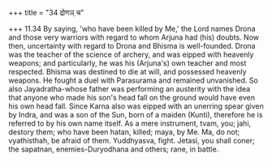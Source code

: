 +++
title = "34 द्रोणञ् च"

+++
11.34 By saying, 'who have been killed by Me,' the Lord names Drona and
those very warriors with regard to whom Arjuna had (his) doubts. Now
then, uncertainty with regard to Drona and Bhisma is well-founded. Drona
was the teacher of the science of archery, and was eipped with heavenly
weapons; and particularly, he was his (Arjuna's) own teacher and most
respected. Bhisma was destined to die at will, and possessed heavenly
weapons. He fought a duel with Parasurama and remained unvanished. So
also Jayadratha-whose father was performing an austerity with the idea
that anyone who made his son's head fall on the ground would have even
his own head fall. Since Karna also was eipped with an unerring spear
given by Indra, and was a son of the Sun, born of a maiden (Kunti),
therefore he is referred to by his own name itself. As a mere
instrument, tvam, you; jahi, destory them; who have been hatan, killed;
maya, by Me. Ma, do not; vyathisthah, be afraid of them. Yuddhyasva,
fight. Jetasi, you shall coner; the sapatnan, enemies-Duryodhana and
others; rane, in battle.
